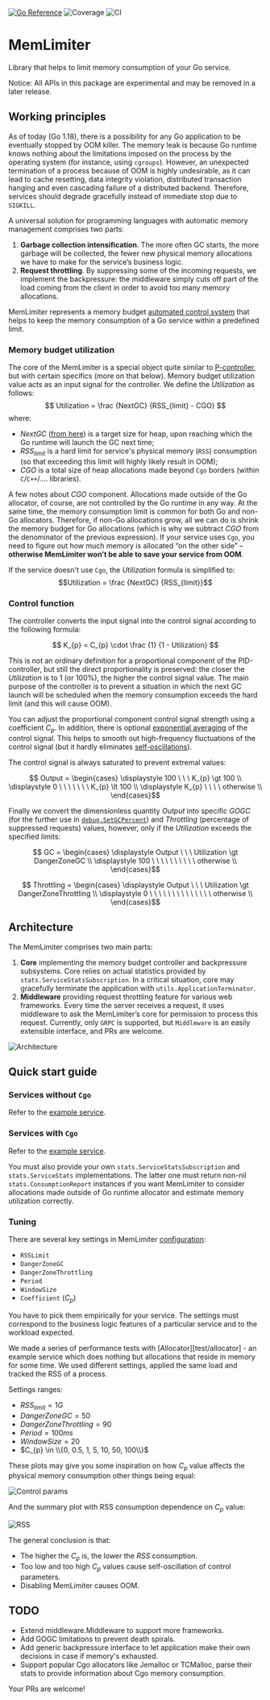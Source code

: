 [![Go Reference](https://pkg.go.dev/badge/github.com/newcloudtechnologies/memlimiter.svg)](https://pkg.go.dev/github.com/newcloudtechnologies/memlimiter)
![Coverage](https://img.shields.io/badge/Coverage-50.0%25-yellow)
![CI](https://github.com/newcloudtechnologies/memlimiter/actions/workflows/CI.yml/badge.svg)


# MemLimiter

Library that helps to limit memory consumption of your Go service.

Notice: All APIs in this package are experimental and may be removed in a
later release.

## Working principles
As of today (Go 1.18), there is a possibility for any Go application to be eventually stopped by OOM killer. The memory leak is because Go runtime knows nothing about the limitations imposed on the process by the operating system (for instance, using `cgroups`). However, an unexpected termination of a process because of OOM is highly undesirable, as it can lead to cache resetting, data integrity violation, distributed transaction hanging and even cascading failure of a distributed backend. Therefore, services should degrade gracefully instead of immediate stop due to `SIGKILL`.

A universal solution for programming languages with automatic memory management comprises two parts:

1. **Garbage collection intensification**. The more often GC starts, the more garbage will be collected, the fewer new physical memory allocations we have to make for the service’s business logic.
2. **Request throttling**. By suppressing some of the incoming requests, we implement the backpressure: the middleware simply cuts off part of the load coming from the client in order to avoid too many memory allocations.

MemLimiter represents a memory budget [automated control system](https://en.wikipedia.org/wiki/Control_system) that helps to keep the memory consumption of a Go service within a predefined limit. 

### Memory budget utilization

The core of the MemLimiter is a special object quite similar to [P-controller](https://en.wikipedia.org/wiki/PID_controller), but with certain specifics (more on that below). Memory budget utilization value acts as an input signal for the controller. We define the $Utilization$ as follows:
$$ Utilization = \frac {NextGC} {RSS_{limit} - CGO} $$
where:
* $NextGC$ ([from here](https://pkg.go.dev/runtime#MemStats)) is a target size for heap, upon reaching which the Go runtime will launch the GC next time;
* $RSS_{limit}$ is a hard limit for service's physical memory (`RSS`) consumption (so that exceeding this limit will highly likely result in OOM);
* $CGO$ is a total size of heap allocations made beyond `Cgo` borders (within `C`/`C++`/.... libraries).

A few notes about $CGO$ component. Allocations made outside of the Go allocator, of course, are not controlled by the Go runtime in any way. At the same time, the memory consumption limit is common for both Go and non-Go allocators. Therefore, if non-Go allocations grow, all we can do is shrink the memory budget for Go allocations (which is why we subtract $CGO$ from the denominator of the previous expression). If your service uses `Cgo`, you need to figure out how much memory is allocated “on the other side” – **otherwise MemLimiter won’t be able to save your service from OOM**.

If the service doesn't use `Cgo`, the $Utilization$ formula is simplified to:
$$Utilization = \frac {NextGC} {RSS_{limit}}$$

### Control function

The controller converts the input signal into the control signal according to the following formula:

$$  K_{p} = C_{p} \cdot \frac {1} {1 - Utilization} $$

This is not an ordinary definition for a proportional component of the PID-controller, but still the direct proportionality is preserved: the closer the $Utilization$ is to 1 (or 100%), the higher the control signal value. The main purpose of the controller is to prevent a situation in which the next GC launch will be scheduled when the memory consumption exceeds the hard limit (and this will cause OOM).

You can adjust the proportional component control signal strength using a coefficient $C_{p}$. In addition, there is optional [exponential averaging](https://en.wikipedia.org/wiki/Moving_average#Exponential_moving_average) of the control signal. This helps to smooth out high-frequency fluctuations of the control signal (but it hardly eliminates [self-oscillations](https://en.wikipedia.org/wiki/Self-oscillation)).

The control signal is always saturated to prevent extremal values:

$$ Output = \begin{cases}
\displaystyle 100 \ \ \ K_{p} \gt 100 \\
\displaystyle 0 \ \ \ \ \ \ \ K_{p} \lt 100 \\
\displaystyle K_{p} \ \ \ \ otherwise \\
\end{cases}$$

Finally we convert the dimensionless quantity $Output$ into specific $GOGC$ (for the further use in [`debug.SetGCPercent`](https://pkg.go.dev/runtime/debug#SetGCPercent)) and $Throttling$ (percentage of suppressed requests) values, however, only if the $Utilization$ exceeds the specified limits:


$$ GC = \begin{cases}
\displaystyle Output \ \ \ Utilization \gt DangerZoneGC \\
\displaystyle 100 \ \ \ \ \ \ \ \ \ \ otherwise \\
\end{cases}$$

$$ Throttling = \begin{cases}
\displaystyle Output \ \ \ Utilization \gt DangerZoneThrottling \\
\displaystyle 0 \ \ \ \ \ \ \ \ \ \ \ \ \ \ otherwise \\
\end{cases}$$

## Architecture

The MemLimiter comprises two main parts:

1. **Core** implementing the memory budget controller and backpressure subsystems. Core relies on actual statistics provided by `stats.ServiceStatsSubscription`. In a critical situation, core may gracefully terminate the application with `utils.ApplicationTerminator`.
2. **Middleware** providing request throttling feature for various web frameworks. Every time the server receives a request, it uses middleware to ask the MemLimiter’s core for permission to process this request. Currently, only `GRPC` is supported, but `Middleware` is an easily extensible interface, and PRs are welcome.

![Architecture](docs/architecture.png)

## Quick start guide

### Services without `Cgo`

Refer to the [example service](test/allocator/server/server.go).

### Services with `Cgo`

Refer to the [example service](test/allocator/server/server.go).

You must also provide your own `stats.ServiceStatsSubscription` and `stats.ServiceStats` implementations. The latter one must return non-nil `stats.ConsumptionReport` instances if you want MemLimiter to consider allocations made outside of Go runtime allocator and estimate memory utilization correctly.

### Tuning

There are several key settings in MemLimiter [configuration](controller/nextgc/config.go):

* `RSSLimit`
* `DangerZoneGC` 
* `DangerZoneThrottling` 
* `Period`
* `WindowSize`
* `Coefficient` ($C_{p}$)

You have to pick them empirically for your service. The settings must correspond to the business logic features of a particular service and to the workload expected.

We made a series of performance tests with [Allocator][test/allocator] - an example service which does nothing but allocations that reside in memory for some time. We used different settings, applied the same load and tracked the RSS of a process.

Settings ranges:
* $RSS_{limit} = {1G}$
* $DangerZoneGC = 50%$
* $DangerZoneThrottling = 90%$
* $Period = 100ms$
* $WindowSize = 20$
* $C_{p} \in \\{0, 0.5, 1, 5, 10, 50, 100\\}$

These plots may give you some inspiration on how $C_{p}$ value affects the physical memory consumption other things being equal:

![Control params](docs/control_params.png)

And the summary plot with RSS consumption dependence on $C_{p}$ value:

![RSS](docs/rss_hl.png)

The general conclusion is that:
* The higher the $C_{p}$ is, the lower the $RSS$ consumption.
* Too low and too high $C_{p}$ values cause self-oscillation of control parameters.
* Disabling MemLimiter causes OOM.

## TODO

* Extend middleware.Middleware to support more frameworks.
* Add GOGC limitations to prevent death spirals.
* Add generic backpressure interface to let application make their own decisions in case if memory's exhausted.
* Support popular Cgo allocators like Jemalloc or TCMalloc, parse their stats to provide information about Cgo memory consumption.

Your PRs are welcome!
